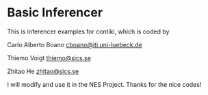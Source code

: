 # Basic Inferencer

This is inferencer examples for contiki, which is coded by 

Carlo Alberto Boano <cboano@iti.uni-luebeck.de>

Thiemo Voigt <thiemo@sics.se>

Zhitao He <zhitao@sics.se>

I will modify and use it in the NES Project. Thanks for the nice codes!
